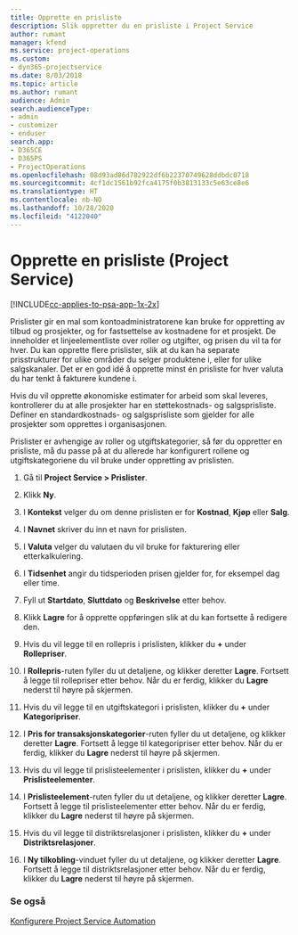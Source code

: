 ```yaml
---
title: Opprette en prisliste
description: Slik oppretter du en prisliste i Project Service
author: rumant
manager: kfend
ms.service: project-operations
ms.custom:
- dyn365-projectservice
ms.date: 8/03/2018
ms.topic: article
ms.author: rumant
audience: Admin
search.audienceType:
- admin
- customizer
- enduser
search.app:
- D365CE
- D365PS
- ProjectOperations
ms.openlocfilehash: 08d93ad86d782922df6b22370749628ddbdc0718
ms.sourcegitcommit: 4cf1dc1561b92fca4175f0b3813133c5e63ce8e6
ms.translationtype: HT
ms.contentlocale: nb-NO
ms.lasthandoff: 10/28/2020
ms.locfileid: "4122040"
---
```

# <a name="create-a-price-list-project-service"></a>Opprette en prisliste (Project Service)

[!INCLUDE[cc-applies-to-psa-app-1x-2x](../includes/cc-applies-to-psa-app-1x-2x.md)]

Prislister gir en mal som kontoadministratorene kan bruke for oppretting av tilbud og prosjekter, og for fastsettelse av kostnadene for et prosjekt. De inneholder et linjeelementliste over roller og utgifter, og prisen du vil ta for hver. Du kan opprette flere prislister, slik at du kan ha separate prisstrukturer for ulike områder du selger produktene i, eller for ulike salgskanaler. Det er en god idé å opprette minst én prisliste for hver valuta du har tenkt å fakturere kundene i.  
  
Hvis du vil opprette økonomiske estimater for arbeid som skal leveres, kontrollerer du at alle prosjekter har en støttekostnads- og salgsprisliste. Definer en standardkostnads- og salgsprisliste som gjelder for alle prosjekter som opprettes i organisasjonen.  
  
Prislister er avhengige av roller og utgiftskategorier, så før du oppretter en prisliste, må du passe på at du allerede har konfigurert rollene og utgiftskategoriene du vil bruke under oppretting av prislisten.  
  
1.  Gå til **Project Service > Prislister**.  
  
2.  Klikk **Ny**.  
  
3.  I **Kontekst** velger du om denne prislisten er for **Kostnad**, **Kjøp** eller **Salg**.  
  
4.  I **Navnet** skriver du inn et navn for prislisten.  
  
5.  I **Valuta** velger du valutaen du vil bruke for fakturering eller etterkalkulering.  
  
6.  I **Tidsenhet** angir du tidsperioden prisen gjelder for, for eksempel dag eller time.  
  
7.  Fyll ut **Startdato**, **Sluttdato** og **Beskrivelse** etter behov.  
  
8.  Klikk **Lagre** for å opprette oppføringen slik at du kan fortsette å redigere den.  
  
9. Hvis du vil legge til en rollepris i prislisten, klikker du **+** under **Rollepriser**.  
  
10. I **Rollepris**-ruten fyller du ut detaljene, og klikker deretter **Lagre**. Fortsett å legge til rollepriser etter behov. Når du er ferdig, klikker du **Lagre** nederst til høyre på skjermen.  
  
11. Hvis du vil legge til en utgiftskategori i prislisten, klikker du **+** under **Kategoripriser**.  
  
12. I **Pris for transaksjonskategorier**-ruten fyller du ut detaljene, og klikker deretter **Lagre**. Fortsett å legge til kategoripriser etter behov. Når du er ferdig, klikker du **Lagre** nederst til høyre på skjermen.  
  
13. Hvis du vil legge til prislisteelementer i prislisten, klikker du **+** under **Prislisteelementer**.  
  
14. I **Prislisteelement**-ruten fyller du ut detaljene, og klikker deretter **Lagre**. Fortsett å legge til prislisteelementer etter behov. Når du er ferdig, klikker du **Lagre** nederst til høyre på skjermen.  
  
15. Hvis du vil legge til distriktsrelasjoner i prislisten, klikker du **+** under **Distriktsrelasjoner**.  
  
16. I **Ny tilkobling**-vinduet fyller du ut detaljene, og klikker deretter **Lagre**. Fortsett å legge til distriktsrelasjoner etter behov. Når du er ferdig, klikker du **Lagre** nederst til høyre på skjermen.  
  
### <a name="see-also"></a>Se også  
 [Konfigurere Project Service Automation](../psa/configure.md)
